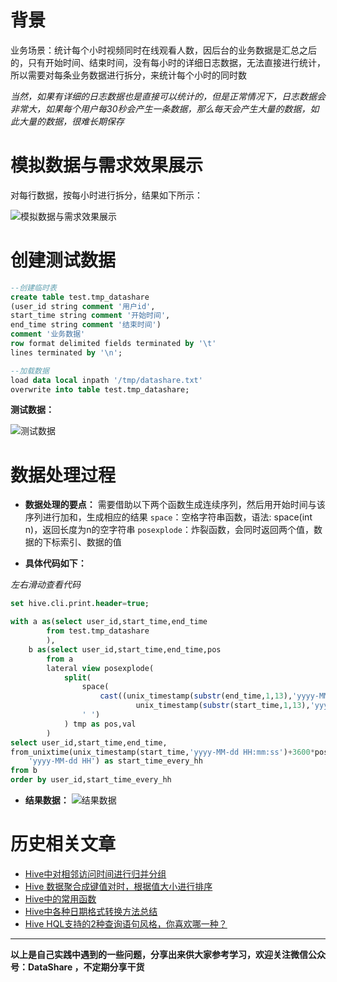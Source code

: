 # 背景
业务场景：统计每个小时视频同时在线观看人数，因后台的业务数据是汇总之后的，只有开始时间、结束时间，没有每小时的详细日志数据，无法直接进行统计，所以需要对每条业务数据进行拆分，来统计每个小时的同时数

*当然，如果有详细的日志数据也是直接可以统计的，但是正常情况下，日志数据会非常大，如果每个用户每30秒会产生一条数据，那么每天会产生大量的数据，如此大量的数据，很难长期保存*

# 模拟数据与需求效果展示
对每行数据，按每小时进行拆分，结果如下所示：

![模拟数据与需求效果展示](https://upload-images.jianshu.io/upload_images/6641583-ca2dd9fb8c49c103.png?imageMogr2/auto-orient/strip%7CimageView2/2/w/1240)

# 创建测试数据
```sql
--创建临时表
create table test.tmp_datashare
(user_id string comment '用户id',
start_time string comment '开始时间',
end_time string comment '结束时间')
comment '业务数据'
row format delimited fields terminated by '\t' 
lines terminated by '\n';

--加载数据
load data local inpath '/tmp/datashare.txt' 
overwrite into table test.tmp_datashare;
```

**测试数据：**

![测试数据](https://upload-images.jianshu.io/upload_images/6641583-328a0e61c587bacc.png?imageMogr2/auto-orient/strip%7CimageView2/2/w/1240)

# 数据处理过程
- **数据处理的要点：**
需要借助以下两个函数生成连续序列，然后用开始时间与该序列进行加和，生成相应的结果
`space`：空格字符串函数，语法: space(int n)，返回长度为n的空字符串
`posexplode`：炸裂函数，会同时返回两个值，数据的下标索引、数据的值

- **具体代码如下：**

*左右滑动查看代码*
```sql
set hive.cli.print.header=true;

with a as(select user_id,start_time,end_time
		from test.tmp_datashare
		),
	b as(select user_id,start_time,end_time,pos
		from a 
		lateral view posexplode(
			split(
				space(
					cast((unix_timestamp(substr(end_time,1,13),'yyyy-MM-dd HH')-
							unix_timestamp(substr(start_time,1,13),'yyyy-MM-dd HH'))/3600 as int)), 
				' ')
			) tmp as pos,val
		)
select user_id,start_time,end_time,
from_unixtime(unix_timestamp(start_time,'yyyy-MM-dd HH:mm:ss')+3600*pos,
	'yyyy-MM-dd HH') as start_time_every_hh
from b 
order by user_id,start_time_every_hh
```
- **结果数据：**
![结果数据](https://upload-images.jianshu.io/upload_images/6641583-722fa2b75ce69b3e.png?imageMogr2/auto-orient/strip%7CimageView2/2/w/1240)

# 历史相关文章
- [Hive中对相邻访问时间进行归并分组](https://www.jianshu.com/p/f3e248f5db05)
- [Hive 数据聚合成键值对时，根据值大小进行排序](https://www.jianshu.com/p/83a1b63158c6)
- [Hive中的常用函数](https://www.jianshu.com/p/e550d30ad12d)
- [Hive中各种日期格式转换方法总结](https://www.jianshu.com/p/55f9683c63f1)
- [Hive HQL支持的2种查询语句风格，你喜欢哪一种？](https://www.jianshu.com/p/5959856ce67a)

**************************************************************************
**以上是自己实践中遇到的一些问题，分享出来供大家参考学习，欢迎关注微信公众号：DataShare ，不定期分享干货**
